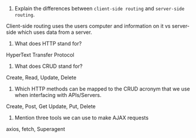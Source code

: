1.  Explain the differences between `client-side routing` and `server-side routing`.

Client-side routing uses the users computer and information on it vs server-side which uses data from a server.

1.  What does HTTP stand for?

HyperText Transfer Protocol

1.  What does CRUD stand for?

Create, Read, Update, Delete

1.  Which HTTP methods can be mapped to the CRUD acronym that we use when interfacing with APIs/Servers.

Create, Post, Get Update, Put, Delete

1.  Mention three tools we can use to make AJAX requests

axios, fetch, Superagent